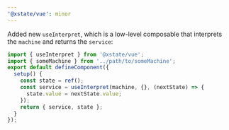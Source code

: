 ```yaml
---
'@xstate/vue': minor
---
```


Added new `useInterpret`, which is a low-level composable that interprets the `machine` and returns the `service`:

```js
import { useInterpret } from '@xstate/vue';
import { someMachine } from '../path/to/someMachine';
export default defineComponent({
  setup() {
    const state = ref();
    const service = useInterpret(machine, {}, (nextState) => {
      state.value = nextState.value;
    });
    return { service, state };
  }
});
```
